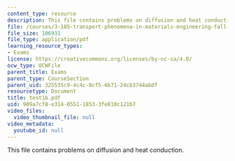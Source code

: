 ```yaml
---
content_type: resource
description: This file contains problems on diffusion and heat conduction.
file: /courses/3-185-transport-phenomena-in-materials-engineering-fall-2003/909a7cf8e314055118533fe810c121b7_test1b.pdf
file_size: 106931
file_type: application/pdf
learning_resource_types:
- Exams
license: https://creativecommons.org/licenses/by-nc-sa/4.0/
ocw_type: OCWFile
parent_title: Exams
parent_type: CourseSection
parent_uid: 325535c9-4c4c-8cf5-6b71-24cb3744abdf
resourcetype: Document
title: test1b.pdf
uid: 909a7cf8-e314-0551-1853-3fe810c121b7
video_files:
  video_thumbnail_file: null
video_metadata:
  youtube_id: null
---
```

This file contains problems on diffusion and heat conduction.